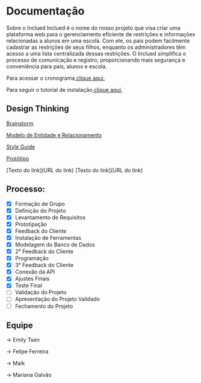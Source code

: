 # Documentação

Sobre o Inclued
Inclued é o nome do nosso projeto que visa criar uma plataforma web para o gerenciamento eficiente de restrições e informações relacionadas a alunos em uma escola. Com ele, os pais podem facilmente cadastrar as restrições de seus filhos, enquanto os administradores têm acesso a uma lista centralizada dessas restrições. O Inclued simplifica o processo de comunicação e registro, proporcionando mais segurança e conveniência para pais, alunos e escola.

Para acessar o cronograma[ clique aqui.]()

Para seguir o tutorial de instalação[ clique aqui.]()

## Design Thinking
[Brainstorm]()

[Modelo de Entidade e Relacionamento](https://lucid.app/lucidchart/c43794b3-cd8a-424e-9da1-4157c351edb5/edit?viewport_loc=-219%2C23%2C1783%2C821%2CxfGNjDNX7JLp&invitationId=inv_1892d1d9-3541-4252-a896-726f4dd60bbe)

[Style Guide]()

[Protótipo]()

[Texto do link](URL do link)
[Texto do link](URL do link)

## Processo:

- [x] Formação de Grupo
- [x] Definição do Projeto 
- [x] Levantamento de Requisitos
- [x] Prototipação
- [x] Feedback do Cliente
- [x] Instalação de Ferramentas
- [x] Modelagem do Banco de Dados
- [x] 2° Feedback do Cliente
- [x] Programação
- [x] 3° Feedback do Cliente
- [x] Conexão da API
- [x] Ajustes Finais 
- [x] Teste Final
- [ ] Validação do Projeto 
- [ ] Apresentação do Projeto Validado
- [ ] Fechamento do Projeto

## Equipe

→ Emily Tsen

→ Felipe Ferreira

→ Maik

→ Mariana Galvão
